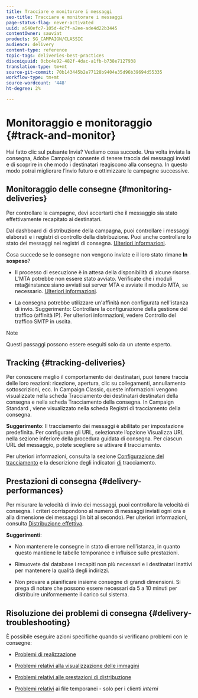 ```yaml
---
title: Tracciare e monitorare i messaggi
seo-title: Tracciare e monitorare i messaggi
page-status-flag: never-activated
uuid: a540efc7-105d-4c7f-a2ee-ade4d22b3445
contentOwner: sauviat
products: SG_CAMPAIGN/CLASSIC
audience: delivery
content-type: reference
topic-tags: deliveries-best-practices
discoiquuid: 0cbc4e92-482f-4dac-a1fb-b738e7127938
translation-type: tm+mt
source-git-commit: 70b143445b2e77128b9404e35d96b39694d55335
workflow-type: tm+mt
source-wordcount: '448'
ht-degree: 2%

---
```



# Monitoraggio e monitoraggio {#track-and-monitor}

Hai fatto clic sul pulsante Invia? Vediamo cosa succede. Una volta inviata la consegna,  Adobe Campaign consente di tenere traccia dei messaggi inviati e di scoprire in che modo i destinatari reagiscono alla consegna. In questo modo potrai migliorare l’invio futuro e ottimizzare le campagne successive.

## Monitoraggio delle consegne {#monitoring-deliveries}

Per controllare le campagne, devi accertarti che il messaggio sia stato effettivamente recapitato ai destinatari.

Dal dashboard di distribuzione della campagna, puoi controllare i messaggi elaborati e i registri di controllo della distribuzione.
Puoi anche controllare lo stato dei messaggi nei registri di consegna. [Ulteriori informazioni](../../delivery/using/monitoring-a-delivery.md#delivery-dashboard).

Cosa succede se le consegne non vengono inviate e il loro stato rimane **In sospeso**?

* Il processo di esecuzione è in attesa della disponibilità di alcune risorse. L&#39;MTA potrebbe non essere stato avviato.
Verificate che i moduli mta@instance siano avviati sui server MTA e avviate il modulo MTA, se necessario. [Ulteriori informazioni](../../production/using/administration.md).

* La consegna potrebbe utilizzare un&#39;affinità non configurata nell&#39;istanza di invio.
Suggerimento: Controllare la configurazione della gestione del traffico (affinità IP). Per ulteriori informazioni, vedere Controllo del traffico SMTP in uscita.

>[!NOTE]
>
>Questi passaggi possono essere eseguiti solo da un utente esperto.

## Tracking {#tracking-deliveries}

Per conoscere meglio il comportamento dei destinatari, puoi tenere traccia delle loro reazioni: ricezione, apertura, clic su collegamenti, annullamento sottoscrizioni, ecc. In Campaign Classic, queste informazioni vengono visualizzate nella scheda Tracciamento dei destinatari destinatari della consegna e nella scheda Tracciamento della consegna. In Campaign Standard , viene visualizzato nella scheda Registri di tracciamento della consegna.

**Suggerimento**: Il tracciamento dei messaggi è abilitato per impostazione predefinita. Per configurare gli URL, selezionate l’opzione Visualizza URL nella sezione inferiore della procedura guidata di consegna. Per ciascun URL del messaggio, potete scegliere se attivare il tracciamento.

Per ulteriori informazioni, consulta la sezione [Configurazione del tracciamento](../../delivery/using/how-to-configure-tracked-links.md) e la descrizione degli indicatori [di](../../reporting/using/delivery-reports.md#tracking-indicators) tracciamento.

## Prestazioni di consegna {#delivery-performances}

Per misurare la velocità di invio dei messaggi, puoi controllare la velocità di consegna. I criteri corrispondono al numero di messaggi inviati ogni ora e alla dimensione dei messaggi (in bit al secondo). Per ulteriori informazioni, consulta [Distribuzione effettiva](../../reporting/using/global-reports.md#delivery-throughput).

**Suggerimenti**:

* Non mantenere le consegne in stato di errore nell&#39;istanza, in quanto questo mantiene le tabelle temporanee e influisce sulle prestazioni.

* Rimuovete dal database i recapiti non più necessari e i destinatari inattivi per mantenere la qualità degli indirizzi.

* Non provare a pianificare insieme consegne di grandi dimensioni. Si prega di notare che possono essere necessari da 5 a 10 minuti per distribuire uniformemente il carico sul sistema.

## Risoluzione dei problemi di consegna {#delivery-troubleshooting}

È possibile eseguire azioni specifiche quando si verificano problemi con le consegne:

* [Problemi di realizzazione](../../production/using/performance-and-throughput-issues.md#deliverability_issues)

* [Problemi relativi alla visualizzazione delle immagini](../../production/using/image-display-issues.md)

* [Problemi relativi alle prestazioni di distribuzione](../../delivery/using/monitoring-a-delivery.md#performance_issues)

* [Problemi relativi](../../production/using/temporary-files.md) ai file temporanei - solo per i clienti *interni*
